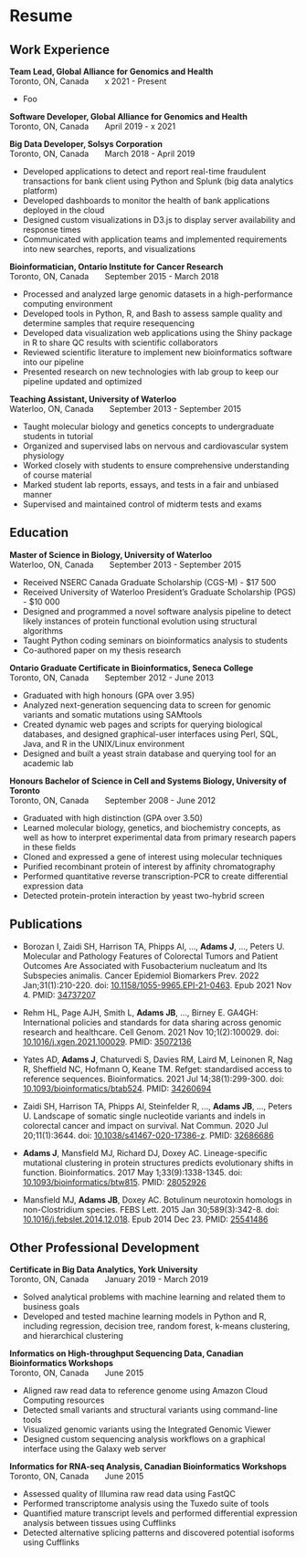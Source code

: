 # Resume

## Work Experience

**Team Lead, Global Alliance for Genomics and Health**  
Toronto, ON, Canada&emsp;&emsp;x 2021 - Present

* Foo

**Software Developer, Global Alliance for Genomics and Health**  
Toronto, ON, Canada&emsp;&emsp;April 2019 - x 2021

**Big Data Developer, Solsys Corporation**  
Toronto, ON, Canada&emsp;&emsp;March 2018 - April 2019

* Developed applications to detect and report real-time fraudulent transactions for bank client using Python and Splunk (big data analytics platform)
* Developed dashboards to monitor the health of bank applications deployed in the cloud
* Designed custom visualizations in D3.js to display server availability and response times
* Communicated with application teams and implemented requirements into new searches, reports, and visualizations

**Bioinformatician, Ontario Institute for Cancer Research**  
Toronto, ON, Canada&emsp;&emsp;September 2015 - March 2018

* Processed and analyzed large genomic datasets in a high-performance computing environment
* Developed tools in Python, R, and Bash to assess sample quality and determine samples that require resequencing
* Developed data visualization web applications using the Shiny package in R to share QC results with scientific collaborators
* Reviewed scientific literature to implement new bioinformatics software into our pipeline
* Presented research on new technologies with lab group to keep our pipeline updated and optimized

**Teaching Assistant, University of Waterloo**  
Waterloo, ON, Canada&emsp;&emsp;September 2013 - September 2015

* Taught molecular biology and genetics concepts to undergraduate students in tutorial
* Organized and supervised labs on nervous and cardiovascular system physiology
* Worked closely with students to ensure comprehensive understanding of course material
* Marked student lab reports, essays, and tests in a fair and unbiased manner
* Supervised and maintained control of midterm tests and exams

## Education

**Master of Science in Biology, University of Waterloo**  
Waterloo, ON, Canada&emsp;&emsp;September 2013 - September 2015

* Received NSERC Canada Graduate Scholarship (CGS-M) - $17 500
* Received University of Waterloo President’s Graduate Scholarship (PGS) - $10 000
* Designed and programmed a novel software analysis pipeline to detect likely instances of protein functional evolution using structural algorithms
* Taught Python coding seminars on bioinformatics analysis to students
* Co-authored paper on my thesis research

**Ontario Graduate Certificate in Bioinformatics, Seneca College**  
Toronto, ON, Canada&emsp;&emsp;September 2012 - June 2013

* Graduated with high honours (GPA over 3.95)
* Analyzed next-generation sequencing data to screen for genomic variants and somatic mutations using SAMtools
* Created dynamic web pages and scripts for querying biological databases, and designed graphical-user interfaces using Perl, SQL, Java, and R in the UNIX/Linux environment
* Designed and built a yeast strain database and querying tool for an academic lab

**Honours Bachelor of Science in Cell and Systems Biology, University of Toronto**  
Toronto, ON, Canada&emsp;&emsp;September 2008 - June 2012

* Graduated with high distinction (GPA over 3.50)
* Learned molecular biology, genetics, and biochemistry concepts, as well as how to interpret experimental data from primary research papers in these fields
* Cloned and expressed a gene of interest using molecular techniques
* Purified recombinant protein of interest by affinity chromatography
* Performed quantitative reverse transcription-PCR to create differential expression data
* Detected protein-protein interaction by yeast two-hybrid screen

## Publications

* Borozan I, Zaidi SH, Harrison TA, Phipps AI, ..., **Adams J**, ..., Peters U. Molecular and Pathology Features of Colorectal Tumors and Patient Outcomes Are Associated with Fusobacterium nucleatum and Its Subspecies animalis. Cancer Epidemiol Biomarkers Prev. 2022 Jan;31(1):210-220. doi: [10.1158/1055-9965.EPI-21-0463](https://doi.org/10.1158/1055-9965.EPI-21-0463). Epub 2021 Nov 4. PMID: [34737207](https://pubmed.ncbi.nlm.nih.gov/34737207/)

* Rehm HL, Page AJH, Smith L, **Adams JB**, ..., Birney E. GA4GH: International policies and standards for data sharing across genomic research and healthcare. Cell Genom. 2021 Nov 10;1(2):100029. doi: [10.1016/j.xgen.2021.100029](https://doi.org/10.1016/j.xgen.2021.100029). PMID: [35072136](https://pubmed.ncbi.nlm.nih.gov/35072136/)

* Yates AD, **Adams J**, Chaturvedi S, Davies RM, Laird M, Leinonen R, Nag R, Sheffield NC, Hofmann O, Keane TM. Refget: standardised access to reference sequences. Bioinformatics. 2021 Jul 14;38(1):299-300. doi: [10.1093/bioinformatics/btab524](https://doi.org/10.1093/bioinformatics/btab524). PMID: [34260694](https://pubmed.ncbi.nlm.nih.gov/34260694/)

* Zaidi SH, Harrison TA, Phipps AI, Steinfelder R, ..., **Adams JB**, ..., Peters U. Landscape of somatic single nucleotide variants and indels in colorectal cancer and impact on survival. Nat Commun. 2020 Jul 20;11(1):3644. doi: [10.1038/s41467-020-17386-z](https://doi.org/10.1038/s41467-020-17386-z). PMID: [32686686](https://pubmed.ncbi.nlm.nih.gov/32686686/)

* **Adams J**, Mansfield MJ, Richard DJ, Doxey AC. Lineage-specific mutational clustering in protein structures predicts evolutionary shifts in function. Bioinformatics. 2017 May 1;33(9):1338-1345. doi: [10.1093/bioinformatics/btw815](https://doi.org/10.1093/bioinformatics/btw815). PMID: [28052926](https://pubmed.ncbi.nlm.nih.gov/28052926/)

* Mansfield MJ, **Adams JB**, Doxey AC. Botulinum neurotoxin homologs in non-Clostridium species. FEBS Lett. 2015 Jan 30;589(3):342-8. doi: [10.1016/j.febslet.2014.12.018](https://doi.org/10.1016/j.febslet.2014.12.018). Epub 2014 Dec 23. PMID: [25541486](https://pubmed.ncbi.nlm.nih.gov/25541486/)

## Other Professional Development

**Certificate in Big Data Analytics, York University**  
Toronto, ON, Canada&emsp;&emsp;January 2019 - March 2019

* Solved analytical problems with machine learning and related them to business goals
* Developed and tested machine learning models in Python and R, including regression, decision tree, random forest, k-means clustering, and hierarchical clustering

**Informatics on High-throughput Sequencing Data, Canadian Bioinformatics Workshops**  
Toronto, ON, Canada&emsp;&emsp;June 2015

* Aligned raw read data to reference genome using Amazon Cloud Computing resources
* Detected small variants and structural variants using command-line tools
* Visualized genomic variants using the Integrated Genomic Viewer
* Designed custom sequencing analysis workflows on a graphical interface using the Galaxy web server

**Informatics for RNA-seq Analysis, Canadian Bioinformatics Workshops**  
Toronto, ON, Canada&emsp;&emsp;June 2015

* Assessed quality of Illumina raw read data using FastQC
* Performed transcriptome analysis using the Tuxedo suite of tools
* Quantified mature transcript levels and performed differential expression analysis between tissues using Cufflinks
* Detected alternative splicing patterns and discovered potential isoforms using Cufflinks

